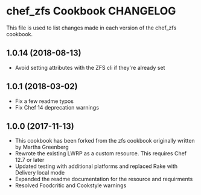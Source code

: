 # chef_zfs Cookbook CHANGELOG

This file is used to list changes made in each version of the chef_zfs cookbook.

## 1.0.14 (2018-08-13)

- Avoid setting attributes with the ZFS cli if they're already set

## 1.0.1 (2018-03-02)

- Fix a few readme typos
- Fix Chef 14 deprecation warnings

## 1.0.0 (2017-11-13)

- This cookbook has been forked from the zfs cookbook originally written by Martha Greenberg
- Rewrote the existing LWRP as a custom resource. This requires Chef 12.7 or later
- Updated testing with additional platforms and replaced Rake with Delivery local mode
- Expanded the readme documentation for the resource and requirments
- Resolved Foodcritic and Cookstyle warnings
